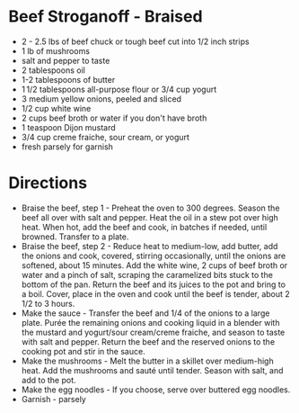 # Beef Stroganoff - Braised

- 2 - 2.5 lbs of beef chuck or tough beef cut into 1/2 inch strips
- 1 lb of mushrooms
- salt and pepper to taste
- 2 tablespoons oil
- 1-2 tablespoons of butter
- 1 1/2 tablespoons all-purpose flour or 3/4 cup yogurt
- 3 medium yellow onions, peeled and sliced
- 1/2 cup white wine
- 2 cups beef broth or water if you don't have broth
- 1 teaspoon Dijon mustard
- 3/4 cup creme fraiche, sour cream, or yogurt
- fresh parsely for garnish

# Directions

- Braise the beef, step 1 - Preheat the oven to 300 degrees. Season the beef all over with salt and pepper. Heat the oil in a stew pot over high heat. When hot, add the beef and cook, in batches if needed, until browned. Transfer to a plate.
- Braise the beef, step 2 - Reduce heat to medium-low, add butter, add the onions and cook, covered, stirring occasionally, until the onions are softened, about 15 minutes. Add the white wine, 2 cups of beef broth or water and a pinch of salt, scraping the caramelized bits stuck to the bottom of the pan. Return the beef and its juices to the pot and bring to a boil. Cover, place in the oven and cook until the beef is tender, about 2 1/2 to 3 hours.
- Make the sauce - Transfer the beef and 1/4 of the onions to a large plate. Purée the remaining onions and cooking liquid in a blender with the mustard and yogurt/sour cream/creme fraiche, and season to taste with salt and pepper. Return the beef and the reserved onions to the cooking pot and stir in the sauce.
- Make the mushrooms - Melt the butter in a skillet over medium-high heat. Add the mushrooms and sauté until tender. Season with salt, and add to the pot. 
- Make the egg noodles - If you choose, serve over buttered egg noodles.
- Garnish - parsely
